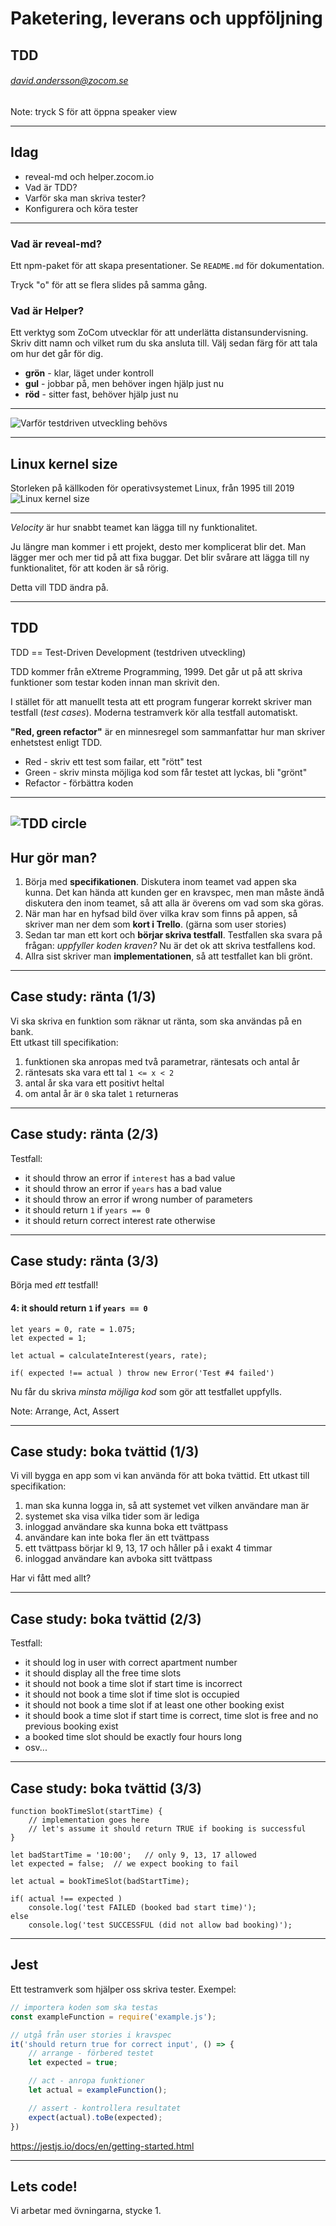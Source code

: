 <!-- .slide: class="intro" -->

# Paketering, leverans och uppföljning
## TDD
###### david.andersson@zocom.se

Note: tryck S för att öppna speaker view

---

## Idag

* reveal-md och helper.zocom.io
* Vad är TDD?
* Varför ska man skriva tester?
* Konfigurera och köra tester


---
<!-- .slide: class="basic blue" -->
### Vad är reveal-md?

Ett npm-paket för att skapa presentationer. Se <code>README.md</code> för dokumentation.

Tryck "o" för att se flera slides på samma gång.

### Vad är Helper?

Ett verktyg som ZoCom utvecklar för att underlätta distansundervisning. Skriv ditt namn och vilket rum du ska ansluta till. Välj sedan färg för att tala om hur det går för dig.

* **grön** - klar, läget under kontroll
* **gul** - jobbar på, men behöver ingen hjälp just nu
* **röd** - sitter fast, behöver hjälp just nu

---
![Varför testdriven utveckling behövs](img/need-of-test-driven-development.jpg)


---
## Linux kernel size
Storleken på källkoden för operativsystemet Linux, från 1995 till 2019
![Linux kernel size](img/kernel-size.png)

---
*Velocity* är hur snabbt teamet kan lägga till ny funktionalitet.

Ju längre man kommer i ett projekt, desto mer komplicerat blir det. Man lägger mer och mer tid på att fixa buggar. Det blir svårare att lägga till ny funktionalitet, för att koden är så rörig.

Detta vill TDD ändra på.


---

## TDD

TDD == Test-Driven Development (testdriven utveckling)

TDD kommer från eXtreme Programming, 1999. Det går ut på att skriva funktioner som testar koden innan man skrivit den.

I stället för att manuellt testa att ett program fungerar korrekt skriver man testfall (*test cases*). Moderna testramverk kör alla testfall automatiskt.

**"Red, green refactor"** är en minnesregel som sammanfattar hur man skriver enhetstest enligt TDD.
+ Red - skriv ett test som failar, ett "rött" test
+ Green - skriv minsta möjliga kod som får testet att lyckas, bli "grönt"
+ Refactor - förbättra koden

---
![TDD circle](img/red-green-refactor.png)
---

## Hur gör man?

1. Börja med **specifikationen**. Diskutera inom teamet vad appen ska kunna. Det kan hända att kunden ger en kravspec, men man måste ändå diskutera den inom teamet, så att alla är överens om vad som ska göras.
2. När man har en hyfsad bild över vilka krav som finns på appen, så skriver man ner dem som **kort i Trello**. (gärna som user stories)
3. Sedan tar man ett kort och **börjar skriva testfall**. Testfallen ska svara på frågan: *uppfyller koden kraven?* Nu är det ok att skriva testfallens kod.
4. Allra sist skriver man **implementationen**, så att testfallet kan bli grönt.
---

## Case study: ränta (1/3)

Vi ska skriva en funktion som räknar ut ränta, som ska användas på en bank. <br>Ett utkast till specifikation:
1. funktionen ska anropas med två parametrar, räntesats och antal år
2. räntesats ska vara ett tal `1 <= x < 2`
3. antal år ska vara ett positivt heltal
4. om antal år är `0` ska talet `1` returneras
---

## Case study: ränta (2/3)

Testfall:

+ it should throw an error if `interest` has a bad value
+ it should throw an error if `years` has a bad value
+ it should throw an error if wrong number of parameters
+ it should return `1` if `years == 0`
+ it should return correct interest rate otherwise

---

## Case study: ränta (3/3)

Börja med *ett* testfall!

#### 4: it should return `1` if `years == 0`

```javascript[1-2|4|6]
let years = 0, rate = 1.075;
let expected = 1;

let actual = calculateInterest(years, rate);

if( expected !== actual ) throw new Error('Test #4 failed')
```

Nu får du skriva *minsta möjliga kod* som gör att testfallet uppfylls.

Note: Arrange, Act, Assert

---

## Case study: boka tvättid (1/3)

Vi vill bygga en app som vi kan använda för att boka tvättid.
Ett utkast till specifikation:
1. man ska kunna logga in, så att systemet vet vilken användare man är
2. systemet ska visa vilka tider som är lediga
3. inloggad användare ska kunna boka ett tvättpass
4. användare kan inte boka fler än ett tvättpass
5. ett tvättpass börjar kl 9, 13, 17 och håller på i exakt 4 timmar
6. inloggad användare kan avboka sitt tvättpass

Har vi fått med allt?

---

## Case study: boka tvättid (2/3)

Testfall:
+ it should log in user with correct apartment number
+ it should display all the free time slots
+ it should not book a time slot if start time is incorrect
+ it should not book a time slot if time slot is occupied
+ it should not book a time slot if at least one other booking exist
+ it should book a time slot if start time is correct, time slot is free and no previous booking exist
+ a booked time slot should be exactly four hours long
+ osv...

---
## Case study: boka tvättid (3/3)
```js[1-4|6-7|9|11-14]
function bookTimeSlot(startTime) {
    // implementation goes here
    // let's assume it should return TRUE if booking is successful
}

let badStartTime = '10:00';   // only 9, 13, 17 allowed
let expected = false;  // we expect booking to fail

let actual = bookTimeSlot(badStartTime);

if( actual !== expected )
    console.log('test FAILED (booked bad start time)');
else
    console.log('test SUCCESSFUL (did not allow bad booking)');
```
---
## Jest
Ett testramverk som hjälper oss skriva tester. Exempel:
```javascript
// importera koden som ska testas
const exampleFunction = require('example.js');

// utgå från user stories i kravspec
it('should return true for correct input', () => {
    // arrange - förbered testet
    let expected = true;

    // act - anropa funktioner
    let actual = exampleFunction();

    // assert - kontrollera resultatet
    expect(actual).toBe(expected);
})
```
https://jestjs.io/docs/en/getting-started.html

---
<!-- .slide: class="code" -->

## Lets code!
Vi arbetar med övningarna, stycke 1.
